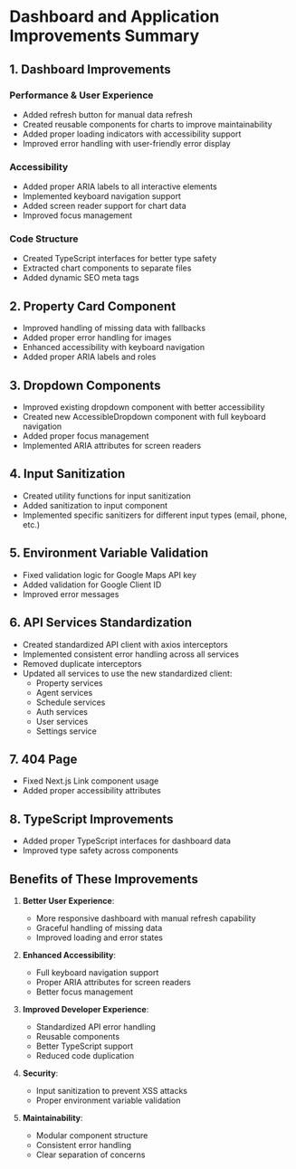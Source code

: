 # Dashboard and Application Improvements Summary

## 1. Dashboard Improvements

### Performance & User Experience
- Added refresh button for manual data refresh
- Created reusable components for charts to improve maintainability
- Added proper loading indicators with accessibility support
- Improved error handling with user-friendly error display

### Accessibility
- Added proper ARIA labels to all interactive elements
- Implemented keyboard navigation support
- Added screen reader support for chart data
- Improved focus management

### Code Structure
- Created TypeScript interfaces for better type safety
- Extracted chart components to separate files
- Added dynamic SEO meta tags

## 2. Property Card Component
- Improved handling of missing data with fallbacks
- Added proper error handling for images
- Enhanced accessibility with keyboard navigation
- Added proper ARIA labels and roles

## 3. Dropdown Components
- Improved existing dropdown component with better accessibility
- Created new AccessibleDropdown component with full keyboard navigation
- Added proper focus management
- Implemented ARIA attributes for screen readers

## 4. Input Sanitization
- Created utility functions for input sanitization
- Added sanitization to input component
- Implemented specific sanitizers for different input types (email, phone, etc.)

## 5. Environment Variable Validation
- Fixed validation logic for Google Maps API key
- Added validation for Google Client ID
- Improved error messages

## 6. API Services Standardization
- Created standardized API client with axios interceptors
- Implemented consistent error handling across all services
- Removed duplicate interceptors
- Updated all services to use the new standardized client:
  - Property services
  - Agent services
  - Schedule services
  - Auth services
  - User services
  - Settings service

## 7. 404 Page
- Fixed Next.js Link component usage
- Added proper accessibility attributes

## 8. TypeScript Improvements
- Added proper TypeScript interfaces for dashboard data
- Improved type safety across components

## Benefits of These Improvements

1. **Better User Experience**: 
   - More responsive dashboard with manual refresh capability
   - Graceful handling of missing data
   - Improved loading and error states

2. **Enhanced Accessibility**:
   - Full keyboard navigation support
   - Proper ARIA attributes for screen readers
   - Better focus management

3. **Improved Developer Experience**:
   - Standardized API error handling
   - Reusable components
   - Better TypeScript support
   - Reduced code duplication

4. **Security**:
   - Input sanitization to prevent XSS attacks
   - Proper environment variable validation

5. **Maintainability**:
   - Modular component structure
   - Consistent error handling
   - Clear separation of concerns